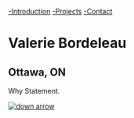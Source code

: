 [-Introduction](http://valeriebordeleau.ca/#intro)
[-Projects](http://valeriebordeleau.ca/#projects)
[-Contact](http://valeriebordeleau.ca/#projects)

# Valerie Bordeleau
## Ottawa, ON

Why Statement.

[![down arrow](images/downarrow.svg)](http://valeriebordeleau.ca/#main)

